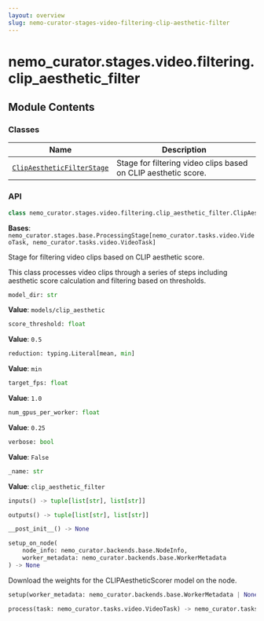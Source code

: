 ```yaml
---
layout: overview
slug: nemo-curator-stages-video-filtering-clip-aesthetic-filter
---
```


# nemo_curator.stages.video.filtering.clip_aesthetic_filter



## Module Contents

### Classes

| Name | Description |
|------|-------------|
| [`ClipAestheticFilterStage`](#nemo_curatorstagesvideofilteringclip_aesthetic_filterclipaestheticfilterstage) | Stage for filtering video clips based on CLIP aesthetic score. |

### API

```python
class nemo_curator.stages.video.filtering.clip_aesthetic_filter.ClipAestheticFilterStage
```

**Bases**: `nemo_curator.stages.base.ProcessingStage[nemo_curator.tasks.video.VideoTask, nemo_curator.tasks.video.VideoTask]`

Stage for filtering video clips based on CLIP aesthetic score.

This class processes video clips through a series of steps including aesthetic score
calculation and filtering based on thresholds.

```python
model_dir: str
```

**Value**: `models/clip_aesthetic`


```python
score_threshold: float
```

**Value**: `0.5`


```python
reduction: typing.Literal[mean, min]
```

**Value**: `min`


```python
target_fps: float
```

**Value**: `1.0`


```python
num_gpus_per_worker: float
```

**Value**: `0.25`


```python
verbose: bool
```

**Value**: `False`


```python
_name: str
```

**Value**: `clip_aesthetic_filter`


```python
inputs() -> tuple[list[str], list[str]]
```


```python
outputs() -> tuple[list[str], list[str]]
```


```python
__post_init__() -> None
```


```python
setup_on_node(
    node_info: nemo_curator.backends.base.NodeInfo,
    worker_metadata: nemo_curator.backends.base.WorkerMetadata
) -> None
```

Download the weights for the CLIPAestheticScorer model on the node.


```python
setup(worker_metadata: nemo_curator.backends.base.WorkerMetadata | None = None) -> None
```


```python
process(task: nemo_curator.tasks.video.VideoTask) -> nemo_curator.tasks.video.VideoTask
```

